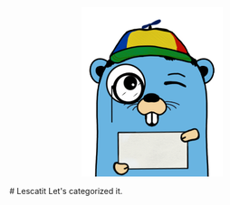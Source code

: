 <p align="center">
  <img width="250" height="300" src="/images/logo.PNG">
</p>
# Lescatit
Let's categorized it.
